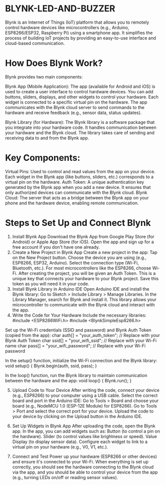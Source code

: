 # BLYNK-LED-AND-BUZZER
Blynk is an Internet of Things (IoT) platform that allows you to remotely control hardware devices like microcontrollers (e.g., Arduino, ESP8266/ESP32, Raspberry Pi) using a smartphone app. It simplifies the process of building IoT projects by providing an easy-to-use interface and cloud-based communication.

# How Does Blynk Work?
Blynk provides two main components:

Blynk App (Mobile Application):
The app (available for Android and iOS) is used to create a user interface to control hardware devices. You can add buttons, sliders, displays, and other widgets to control your hardware. Each widget is connected to a specific virtual pin on the hardware.
The app communicates with the Blynk cloud server to send commands to the hardware and receive feedback (e.g., sensor data, status updates).

Blynk Library (for Hardware):
The Blynk library is a software package that you integrate into your hardware code. It handles communication between your hardware and the Blynk cloud. The library takes care of sending and receiving data to and from the Blynk app.

# Key Components:
Virtual Pins: Used to control and read values from the app on your device. Each widget in the Blynk app (like buttons, sliders, etc.) corresponds to a virtual pin on the hardware.
Auth Token: A unique authentication key generated by the Blynk app when you add a new device. It ensures that only authorized devices can communicate with the Blynk cloud.
Blynk Cloud: The server that acts as a bridge between the Blynk app on your phone and the hardware device, enabling remote communication.

# Steps to Set Up and Connect Blynk
1. Install Blynk App
Download the Blynk App from Google Play Store (for Android) or Apple App Store (for iOS).
Open the app and sign up for a free account if you don't have one already.
2. Create a New Project in Blynk App
Create a new project in the app:
Tap on the New Project button.
Choose the device you are using (e.g., ESP8266, ESP32, Arduino).
Select the connection type (Wi-Fi, Bluetooth, etc.). For most microcontrollers like the ESP8266, choose Wi-Fi.
After creating the project, you will be given an Auth Token. This is a unique key that connects your hardware to your Blynk project. Save this token as you will need it in your code.
3. Install Blynk Library in Arduino IDE
Open Arduino IDE and install the Blynk library:
Go to Sketch > Include Library > Manage Libraries.
In the Library Manager, search for Blynk and install it.
This library allows your microcontroller to communicate with the Blynk cloud and interact with the app.
4. Write the Code for Your Hardware
Include the necessary libraries:
#include <ESP8266WiFi.h>
#include <BlynkSimpleEsp8266.h>

Set up the Wi-Fi credentials (SSID and password) and Blynk Auth Token (copied from the app):
char auth[] = "your_auth_token";  // Replace with your Blynk Auth Token
char ssid[] = "your_wifi_ssid";   // Replace with your Wi-Fi name
char pass[] = "your_wifi_password"; // Replace with your Wi-Fi password

In the setup() function, initialize the Wi-Fi connection and the Blynk library:
void setup() {
  Blynk.begin(auth, ssid, pass);
}

In the loop() function, run the Blynk library to maintain communication between the hardware and the app:
void loop() {
  Blynk.run();
}

5. Upload Code to Your Device
After writing the code, connect your device (e.g., ESP8266) to your computer using a USB cable.
Select the correct board and port in the Arduino IDE:
Go to Tools > Board and choose your board (e.g., NodeMCU 1.0 (ESP-12E Module) for ESP8266).
Go to Tools > Port and select the correct port for your device.
Upload the code to your device by clicking on the Upload button in the Arduino IDE.

6. Set Up Widgets in Blynk App
After uploading the code, open the Blynk app.
In the app, you can add widgets such as:
Button (to control a pin on the hardware).
Slider (to control values like brightness or speed).
Value Display (to display sensor data).
Configure each widget to link to a virtual pin on your hardware (e.g., V0, V1, etc.).

7. Connect and Test
Power up your hardware (ESP8266 or other devices) and ensure it's connected to your Wi-Fi.
When everything is set up correctly, you should see the hardware connecting to the Blynk cloud via the app, and you should be able to control your device from the app (e.g., turning LEDs on/off or reading sensor values).
